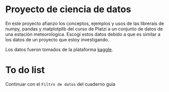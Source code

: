 # Proyecto de ciencia de datos

En este proyecto afianzo los conceptos, ejemplos y usos de las librerais de numpy, pandas y matplotplib del curso de Platzi a un conjunto de datos de una estación meteorologica. Escogí estos datos debido a que es similar a los datos de un proyecto que estoy investigando.

Los datos fueron tomados de la plataforma [kaggle](https://www.kaggle.com/datasets/datosemafpuna/datosestacion).

# To do list
Continuar con el `Filtro de datos` del cuaderno guía